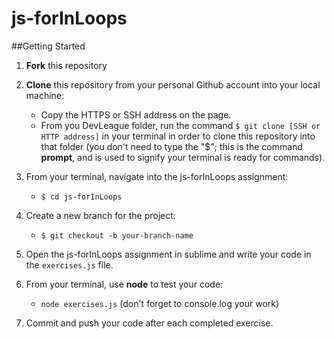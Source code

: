 # js-forInLoops

##Getting Started
1. **Fork** this repository
2. **Clone** this repository from your personal Github account into your local machine:
    - Copy the HTTPS or SSH address on the page.
    - From you DevLeague folder, run the command `$ git clone [SSH or HTTP address]` in your terminal in order to clone this repository into that folder 
      (you don't need to type the "$"; this is the command __prompt__, and is used to signify your terminal is ready for commands).
3. From your terminal, navigate into the js-forInLoops assignment:
    - `$ cd js-forInLoops`
4. Create a new branch for the project:
  	- `$ git checkout -b your-branch-name`	

5. Open the js-forInLoops assignment in sublime and write your code in the `exercises.js` file.
6. From your terminal, use __node__ to test your code:
   - `node exercises.js` (don't forget to console.log your work)

7. Commit and push your code after each completed exercise.


   
